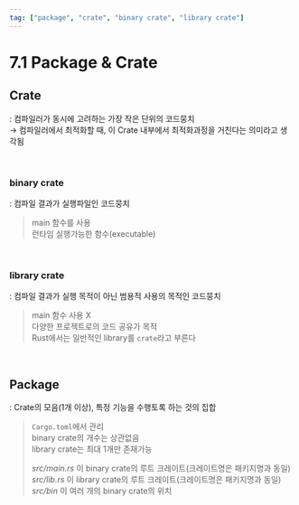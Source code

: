 ```yaml
---
tag: ["package", "crate", "binary crate", "library crate"]
---
```

# 7.1 Package & Crate

## Crate

: 컴파일러가 동시에 고려하는 가장 작은 단위의 코드뭉치  
→ 컴파일러에서 최적화할 때, 이 Crate 내부에서 최적화과정을 거친다는 의미라고 생각됨

<br/>

### binary crate

: 컴파일 결과가 실행파일인 코드뭉치

> main 함수를 사용  
> 런타임 실행가능한 함수(executable)

<br/>

### library crate

: 컴파일 결과가 실행 목적이 아닌 범용적 사용의 목적인 코드뭉치

> main 함수 사용 X  
> 다양한 프로젝트로의 코드 공유가 목적  
> Rust에서는 일반적인 library를 `crate`라고 부른다

<br/>

## Package

: Crate의 모음(1개 이상), 특정 기능을 수행토록 하는 것의 집합

> `Cargo.toml`에서 관리  
> binary crate의 개수는 상관없음  
> library crate는 최대 1개만 존재가능  
>   
> *src/main.rs* 이 binary crate의 루트 크레이트(크레이트명은 패키지명과 동일)   
> *src/lib.rs* 이 library crate의 루트 크레이트(크레이트명은 패키지명과 동일)  
> *src/bin* 이 여러 개의 binary crate의 위치
